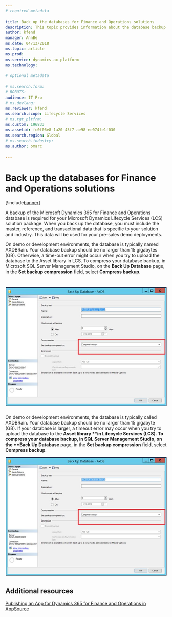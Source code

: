 ```yaml
---
# required metadata

title: Back up the databases for Finance and Operations solutions
description: This topic provides information about the database backup that is required for your Microsoft Dynamics Lifecycle Services (LCS) solution package.
author: kfend
manager: AnnBe
ms.date: 04/13/2018
ms.topic: article
ms.prod: 
ms.service: dynamics-ax-platform
ms.technology: 

# optional metadata

# ms.search.form: 
# ROBOTS: 
audience: IT Pro
# ms.devlang: 
ms.reviewer: kfend
ms.search.scope: Lifecycle Services
# ms.tgt_pltfrm: 
ms.custom: 196833
ms.assetid: fc0f06e8-1a20-45f7-ae98-ee074fe1f030
ms.search.region: Global
# ms.search.industry: 
ms.author: omarc

---
```


# Back up the databases for Finance and Operations solutions

[!include[banner](../includes/banner.md)]

A backup of the Microsoft Dynamics 365 for Finance and Operations database is required for your Microsoft Dynamics Lifecycle Services (LCS) solution package. When you back up the database, you must include the master, reference, and transactional data that is specific to your solution and industry. This data will be used for your pre-sales demo deployments.

On demo or development environments, the database is typically named AXDBRain. Your database backup should be no larger than 15 gigabytes (GB). Otherwise, a time-out error might occur when you try to upload the database to the Asset library in LCS. To compress your database backup, in Microsoft SQL Server Management Studio, on the **Back Up Database** page, in the **Set backup compression** field, select **Compress backup**.

[![Compress backup selected in the Set backup compression field](./media/databasebackup01.jpg)](./media/databasebackup01.jpg)
=======
On demo or development environments, the database is typically called AXDBRain. Your database backup should be no larger than 15 gigabyte (GB). If your database is larger, a timeout error may occur when you try to upload the database to the <strong>Asset library **in Lifecycle Services (LCS). To compress your database backup, in SQL Server Management Studio, on the **Back Up Database</strong> page, in the <strong>Set backup compression</strong> field, select <strong>Compress backup</strong>. 

[![databasebackup01](./media/databasebackup01.jpg)](./media/databasebackup01.jpg)

## Additional resources

[Publishing an App for Dynamics 365 for Finance and Operations in AppSource](lcs-solutions-app-source.md)
